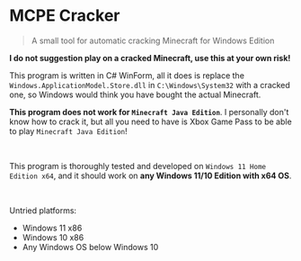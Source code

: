 # MCPE Cracker
> A small tool for automatic cracking Minecraft for Windows Edition


**I do not suggestion play on a cracked Minecraft, use this at your own risk!**

This program is written in C# WinForm, all it does is replace the `Windows.ApplicationModel.Store.dll` in `C:\Windows\System32` with a cracked one, so Windows would think you have bought the actual Minecraft.

**This program does not work for `Minecraft Java Edition`**. I personally don't know how to crack it, but all you need to have is Xbox Game Pass to be able to play `Minecraft Java Edition`!

<br />

This program is thoroughly tested and developed on `Windows 11 Home Edition x64`, and it should work on **any Windows 11/10 Edition with x64 OS**.

<br />

Untried platforms:
* Windows 11 x86
* Windows 10 x86
* Any Windows OS below Windows 10
